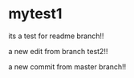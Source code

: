 # mytest1
its a test for readme branch!!


a new edit from branch test2!!

a new commit from master branch!!

